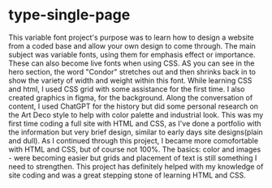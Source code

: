 # type-single-page
 
This variable font project's purpose was to learn how to design a website from a coded base and allow your own design to come through. The main subject was variable fonts, using them for emphasis effect or importance. These can also become live fonts when using CSS. AS you can see in the hero section, the word "Condor" stretches out and then shrinks back in to show the variety of width and weight within this font.
While learning CSS and html, I used CSS grid with some assistance for the first time. I also created graphics in figma, for the background. Along the conversation of content, I used ChatGPT for the history but did some personal research on the Art Deco style to help with color palette and industrial look.
This was my first time coding a full site with HTML and CSS, as I've done a portfolio with the information but very brief design, similar to early days site designs(plain and dull). As I continued through this project, I became more comofortable with HTML and CSS, but of course not 100%. The basics: color and images - were becoming easier but grids and placement of text is still something I need to strengthen. This project has definitely helped with my knowledge of site coding and was a great stepping stone of learning HTML and CSS.